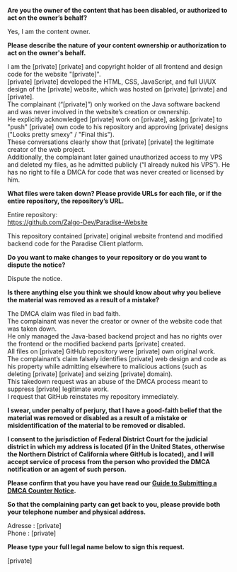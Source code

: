 **Are you the owner of the content that has been disabled, or authorized to act on the owner’s behalf?**

Yes, I am the content owner.

**Please describe the nature of your content ownership or authorization to act on the owner's behalf.**

I am the [private] [private] and copyright holder of all frontend and design code for the website "[private]".  
[private] [private] developed the HTML, CSS, JavaScript, and full UI/UX design of the [private] website, which was hosted on [private] [private] and [private].   
The complainant (“[private]”) only worked on the Java software backend and was never involved in the website’s creation or ownership.   
He explicitly acknowledged [private] work on [private], asking [private] to "push" [private] own code to his repository and approving [private] designs ("Looks pretty smexy" / "Final this").  
These conversations clearly show that [private] [private] the legitimate creator of the web project.  
Additionally, the complainant later gained unauthorized access to my VPS and deleted my files, as he admitted publicly (“I already nuked his VPS”).
He has no right to file a DMCA for code that was never created or licensed by him.

**What files were taken down? Please provide URLs for each file, or if the entire repository, the repository’s URL.**

Entire repository:  
https://github.com/Zalgo-Dev/Paradise-Website

This repository contained [private] original website frontend and modified backend code for the Paradise Client platform.

**Do you want to make changes to your repository or do you want to dispute the notice?**

Dispute the notice.

**Is there anything else you think we should know about why you believe the material was removed as a result of a mistake?**

The DMCA claim was filed in bad faith.  
The complainant was never the creator or owner of the website code that was taken down.  
He only managed the Java-based backend project and has no rights over the frontend or the modified backend parts [private] created.  
All files on [private] GitHub repository were [private] own original work.  
The complainant’s claim falsely identifies [private] web design and code as his property while admitting elsewhere to malicious actions (such as deleting [private] [private] and seizing [private] domain).  
This takedown request was an abuse of the DMCA process meant to suppress [private] legitimate work.  
I request that GitHub reinstates my repository immediately.

**I swear, under penalty of perjury, that I have a good-faith belief that the material was removed or disabled as a result of a mistake or misidentification of the material to be removed or disabled.**

**I consent to the jurisdiction of Federal District Court for the judicial district in which my address is located (if in the United States, otherwise the Northern District of California where GitHub is located), and I will accept service of process from the person who provided the DMCA notification or an agent of such person.**

**Please confirm that you have you have read our <a href="https://docs.github.com/articles/guide-to-submitting-a-dmca-counter-notice">Guide to Submitting a DMCA Counter Notice</a>.**

**So that the complaining party can get back to you, please provide both your telephone number and physical address.**

Adresse : [private]  
Phone : [private]  

**Please type your full legal name below to sign this request.**

[private]  
